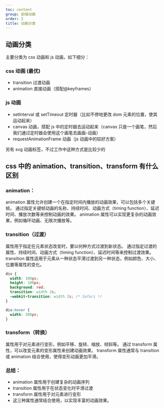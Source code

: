 ```yaml
---
toc: content
group: 前端动画
order: 2
title: 动画分类
---
```


## 动画分类

主要分类为 css 动画和 js 动画，如下细分：

### css 动画 (最优)

- transition 过渡动画
- animation 直接动画（搭配@keyframes）

### js 动画

- setInterval 或 setTimeout 定时器（比如不停地更改 dom 元素的位置，使其运动起来）
- canvas 动画，搭配 js 中的定时器去运动起来（canvas 只是一个画笔，然后我们通过定时器会使用这个画笔去画画-动画）
- requestAnimationFrame 动画（js 动画中的较好方案）

另有 svg 动画标签，不过工作中这种方式是比较少的

## css 中的 animation、transition、transform 有什么区别

### animation：

animation 属性允许创建一个在指定时间内播放的动画效果，可以包括多个关键帧。
通过指定关键帧动画的名称、持续时间、动画方式（timing function）、延迟时间、播放次数等来控制动画的效果。
animation 属性可以实现更复杂的动画效果，例如循环动画、无限次播放等。

### transition（过渡）

属性用于指定在元素状态改变时，要以何种方式过渡到新状态。
通过指定过渡的属性、持续时间、动画方式（timing function）、延迟时间等来控制过渡效果。
transition 属性适用于元素从一种状态平滑过渡到另一种状态，例如颜色、大小、位置等属性的变化。

```css
div {
  width: 100px;
  height: 100px;
  background: red;
  transition: width 2s;
  -webkit-transition: width 2s; /* Safari */
}

div:hover {
  width: 300px;
}
```

### transform（转换）

属性用于对元素进行变形，例如平移、旋转、缩放、倾斜等。
通过 transform 属性，可以改变元素的变形属性来创建动画效果。
transform 属性通常与 transition 或 animation 结合使用，使得变形动画更加平滑。

### 总结：

- animation 属性用于创建复杂的动画序列
- transition 属性用于在状态变化时平滑过渡
- transform 属性用于对元素进行变形
- 这三种属性通常结合使用，以实现丰富的动画效果。
